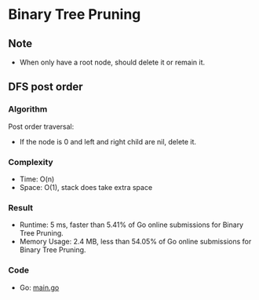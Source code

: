 # Binary Tree Pruning



## Note

- When only have a root node, should delete it or remain it.


## DFS post order



### Algorithm

Post order traversal:
- If the node is 0 and left and right child are nil, delete it.


### Complexity

- Time: O(n)
- Space: O(1), stack does take extra space


### Result

- Runtime: 5 ms, faster than 5.41% of Go online submissions for Binary Tree Pruning.
- Memory Usage: 2.4 MB, less than 54.05% of Go online submissions for Binary Tree Pruning.


### Code

- Go: [main.go](#maingo)